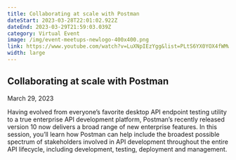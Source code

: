 ```yaml
---
title: Collaborating at scale with Postman
dateStart: 2023-03-28T22:01:02.922Z
dateEnd: 2023-03-29T21:59:03.039Z
category: Virtual Event
image: /img/event-meetups-newlogo-400x400.png
link: https://www.youtube.com/watch?v=LuXNpIEzYgg&list=PLtS6YX0YOX4fWMwKbp9blyI1GLdXlbWjY
width: large
---
```

## Collaborating at scale with Postman

March 29, 2023

Having evolved from everyone’s favorite desktop API endpoint testing utility to a true enterprise API development platform, Postman’s recently released version 10 now delivers a broad range of new enterprise features. In this session, you’ll learn how Postman can help include the broadest possible spectrum of stakeholders involved in API development throughout the entire API lifecycle, including development, testing, deployment and management.